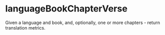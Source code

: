 # languageBookChapterVerse
Given a language and book, and, optionally, one or more chapters - return translation metrics.
